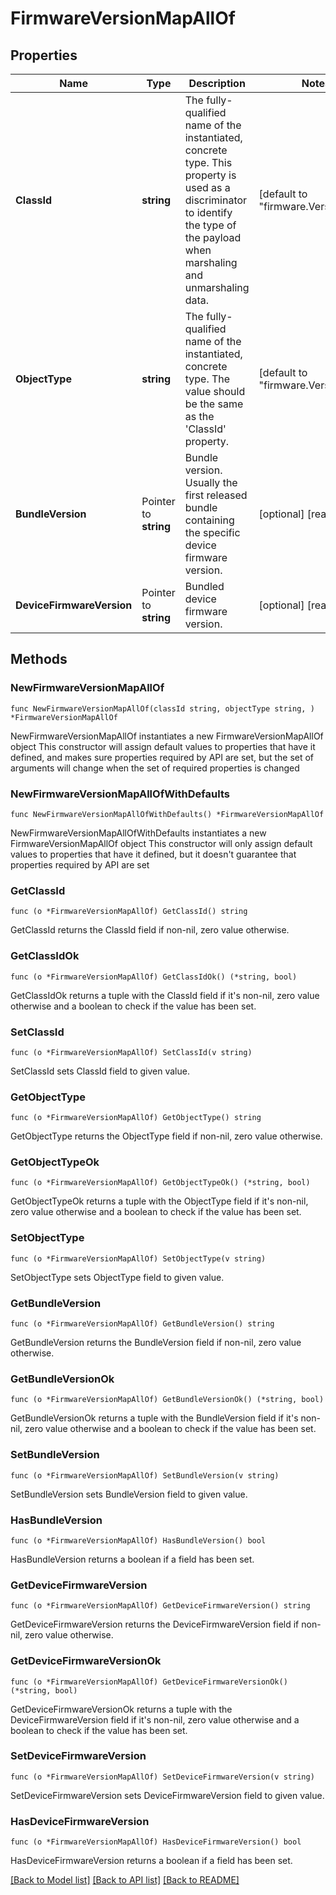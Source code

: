 # FirmwareVersionMapAllOf

## Properties

Name | Type | Description | Notes
------------ | ------------- | ------------- | -------------
**ClassId** | **string** | The fully-qualified name of the instantiated, concrete type. This property is used as a discriminator to identify the type of the payload when marshaling and unmarshaling data. | [default to "firmware.VersionMap"]
**ObjectType** | **string** | The fully-qualified name of the instantiated, concrete type. The value should be the same as the &#39;ClassId&#39; property. | [default to "firmware.VersionMap"]
**BundleVersion** | Pointer to **string** | Bundle version. Usually the first released bundle containing the specific device firmware version. | [optional] [readonly] 
**DeviceFirmwareVersion** | Pointer to **string** | Bundled device firmware version. | [optional] [readonly] 

## Methods

### NewFirmwareVersionMapAllOf

`func NewFirmwareVersionMapAllOf(classId string, objectType string, ) *FirmwareVersionMapAllOf`

NewFirmwareVersionMapAllOf instantiates a new FirmwareVersionMapAllOf object
This constructor will assign default values to properties that have it defined,
and makes sure properties required by API are set, but the set of arguments
will change when the set of required properties is changed

### NewFirmwareVersionMapAllOfWithDefaults

`func NewFirmwareVersionMapAllOfWithDefaults() *FirmwareVersionMapAllOf`

NewFirmwareVersionMapAllOfWithDefaults instantiates a new FirmwareVersionMapAllOf object
This constructor will only assign default values to properties that have it defined,
but it doesn't guarantee that properties required by API are set

### GetClassId

`func (o *FirmwareVersionMapAllOf) GetClassId() string`

GetClassId returns the ClassId field if non-nil, zero value otherwise.

### GetClassIdOk

`func (o *FirmwareVersionMapAllOf) GetClassIdOk() (*string, bool)`

GetClassIdOk returns a tuple with the ClassId field if it's non-nil, zero value otherwise
and a boolean to check if the value has been set.

### SetClassId

`func (o *FirmwareVersionMapAllOf) SetClassId(v string)`

SetClassId sets ClassId field to given value.


### GetObjectType

`func (o *FirmwareVersionMapAllOf) GetObjectType() string`

GetObjectType returns the ObjectType field if non-nil, zero value otherwise.

### GetObjectTypeOk

`func (o *FirmwareVersionMapAllOf) GetObjectTypeOk() (*string, bool)`

GetObjectTypeOk returns a tuple with the ObjectType field if it's non-nil, zero value otherwise
and a boolean to check if the value has been set.

### SetObjectType

`func (o *FirmwareVersionMapAllOf) SetObjectType(v string)`

SetObjectType sets ObjectType field to given value.


### GetBundleVersion

`func (o *FirmwareVersionMapAllOf) GetBundleVersion() string`

GetBundleVersion returns the BundleVersion field if non-nil, zero value otherwise.

### GetBundleVersionOk

`func (o *FirmwareVersionMapAllOf) GetBundleVersionOk() (*string, bool)`

GetBundleVersionOk returns a tuple with the BundleVersion field if it's non-nil, zero value otherwise
and a boolean to check if the value has been set.

### SetBundleVersion

`func (o *FirmwareVersionMapAllOf) SetBundleVersion(v string)`

SetBundleVersion sets BundleVersion field to given value.

### HasBundleVersion

`func (o *FirmwareVersionMapAllOf) HasBundleVersion() bool`

HasBundleVersion returns a boolean if a field has been set.

### GetDeviceFirmwareVersion

`func (o *FirmwareVersionMapAllOf) GetDeviceFirmwareVersion() string`

GetDeviceFirmwareVersion returns the DeviceFirmwareVersion field if non-nil, zero value otherwise.

### GetDeviceFirmwareVersionOk

`func (o *FirmwareVersionMapAllOf) GetDeviceFirmwareVersionOk() (*string, bool)`

GetDeviceFirmwareVersionOk returns a tuple with the DeviceFirmwareVersion field if it's non-nil, zero value otherwise
and a boolean to check if the value has been set.

### SetDeviceFirmwareVersion

`func (o *FirmwareVersionMapAllOf) SetDeviceFirmwareVersion(v string)`

SetDeviceFirmwareVersion sets DeviceFirmwareVersion field to given value.

### HasDeviceFirmwareVersion

`func (o *FirmwareVersionMapAllOf) HasDeviceFirmwareVersion() bool`

HasDeviceFirmwareVersion returns a boolean if a field has been set.


[[Back to Model list]](../README.md#documentation-for-models) [[Back to API list]](../README.md#documentation-for-api-endpoints) [[Back to README]](../README.md)


